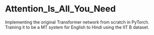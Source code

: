 # Attention_Is_All_You_Need
Implementing the original Transformer network from scratch in PyTorch. Training it to be a MT system for English to Hindi using the IIT B dataset.
